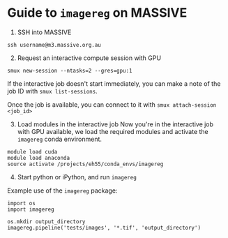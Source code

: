 # Guide to `imagereg` on MASSIVE

1. SSH into MASSIVE
```
ssh username@m3.massive.org.au
```

2. Request an interactive compute session with GPU
```
smux new-session --ntasks=2 --gres=gpu:1
```

If the interactive job doesn't start immediately, you can make a note of the job ID with `smux list-sessions`.

Once the job is available, you can connect to it with `smux attach-session <job_id>`

3. Load modules in the interactive job
Now you're in the interactive job with GPU available, we load the required modules and activate the `imagereg` conda environment.

```
module load cuda
module load anaconda
source activate /projects/eh55/conda_envs/imagereg

```

4. Start python or iPython, and run `imagereg`

Example use of the `imagereg` package:
```
import os
import imagereg

os.mkdir output_directory
imagereg.pipeline('tests/images', '*.tif', 'output_directory')
```
